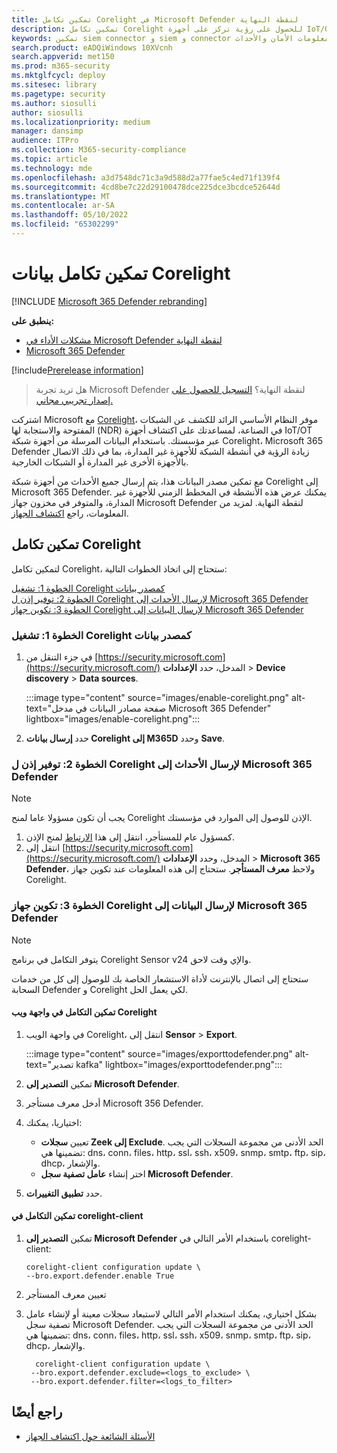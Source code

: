 ```yaml
---
title: تمكين تكامل Corelight في Microsoft Defender لنقطة النهاية
description: تمكين تكامل Corelight للحصول على رؤية تركز على أجهزة IoT/OT في مناطق من الشبكة حيث لا يتم نشر MDE
keywords: تمكين siem connector و siem و connector ومعلومات الأمان والأحداث
search.product: eADQiWindows 10XVcnh
search.appverid: met150
ms.prod: m365-security
ms.mktglfcycl: deploy
ms.sitesec: library
ms.pagetype: security
ms.author: siosulli
author: siosulli
ms.localizationpriority: medium
manager: dansimp
audience: ITPro
ms.collection: M365-security-compliance
ms.topic: article
ms.technology: mde
ms.openlocfilehash: a3d7548dc71c3a9d588d2a77fae5c4ed71f139f4
ms.sourcegitcommit: 4cd8be7c22d29100478dce225dce3bcdce52644d
ms.translationtype: MT
ms.contentlocale: ar-SA
ms.lasthandoff: 05/10/2022
ms.locfileid: "65302299"
---
```

# <a name="enable-corelight-data-integration"></a>تمكين تكامل بيانات Corelight

[!INCLUDE [Microsoft 365 Defender rebranding](../../includes/microsoft-defender.md)]

**ينطبق على:**

- [مشكلات الأداء في Microsoft Defender لنقطة النهاية](https://go.microsoft.com/fwlink/?linkid=2154037)
- [Microsoft 365 Defender](https://go.microsoft.com/fwlink/?linkid=2118804)

[!include[Prerelease information](../../includes/prerelease.md)]

> هل تريد تجربة Microsoft Defender لنقطة النهاية؟ [التسجيل للحصول على إصدار تجريبي مجاني.](https://signup.microsoft.com/create-account/signup?products=7f379fee-c4f9-4278-b0a1-e4c8c2fcdf7e&ru=https://aka.ms/MDEp2OpenTrial?ocid=docs-wdatp-enablesiem-abovefoldlink)

اشتركت Microsoft مع [Corelight](https://corelight.com/integrations/iot-security)، موفر النظام الأساسي الرائد للكشف عن الشبكات المفتوحة والاستجابة لها (NDR) في الصناعة، لمساعدتك على اكتشاف أجهزة IoT/OT عبر مؤسستك. باستخدام البيانات المرسلة من أجهزة شبكة Corelight، Microsoft 365 Defender زيادة الرؤية في أنشطة الشبكة للأجهزة غير المدارة، بما في ذلك الاتصال بالأجهزة الأخرى غير المدارة أو الشبكات الخارجية.

مع تمكين مصدر البيانات هذا، يتم إرسال جميع الأحداث من أجهزة شبكة Corelight إلى Microsoft 365 Defender. يمكنك عرض هذه الأنشطة في المخطط الزمني للأجهزة غير المدارة، والمتوفر في مخزون جهاز Microsoft Defender لنقطة النهاية. لمزيد من المعلومات، راجع [اكتشاف الجهاز](device-discovery.md).

## <a name="enabling-the-corelight-integration"></a>تمكين تكامل Corelight

لتمكين تكامل Corelight، ستحتاج إلى اتخاذ الخطوات التالية:

[الخطوة 1: تشغيل Corelight كمصدر بيانات](#step-1-turn-on-corelight-as-a-data-source)<br>
[الخطوة 2: توفير إذن ل Corelight لإرسال الأحداث إلى Microsoft 365 Defender](#step-2-provide-permission-for-corelight-to-send-events-to-microsoft-365-defender)<br>
[الخطوة 3: تكوين جهاز Corelight لإرسال البيانات إلى Microsoft 365 Defender](#step-3-configure-your-corelight-appliance-to-send-data-to-microsoft-365-defender)

### <a name="step-1-turn-on-corelight-as-a-data-source"></a>الخطوة 1: تشغيل Corelight كمصدر بيانات

1. في جزء التنقل من [https://security.microsoft.com](https://security.microsoft.com/) المدخل، حدد **الإعدادات** \> **Device discovery** \> **Data sources**.

   :::image type="content" source="images/enable-corelight.png" alt-text="صفحة مصادر البيانات في مدخل Microsoft 365 Defender" lightbox="images/enable-corelight.png":::

2. حدد **إرسال بيانات Corelight إلى M365D** وحدد **Save**.

### <a name="step-2-provide-permission-for-corelight-to-send-events-to-microsoft-365-defender"></a>الخطوة 2: توفير إذن ل Corelight لإرسال الأحداث إلى Microsoft 365 Defender

> [!NOTE]
> يجب أن تكون مسؤولا عاما لمنح Corelight الإذن للوصول إلى الموارد في مؤسستك.

1. كمسؤول عام للمستأجر، انتقل إلى هذا [الارتباط](<https://login.microsoftonline.com/common/oauth2/authorize?prompt=consent&client_id=d8be544e-9d1a-4825-a5cb-fb447457f692&response_type=code&sso_reload=true>) لمنح الإذن.
2. انتقل إلى [https://security.microsoft.com](https://security.microsoft.com/) المدخل، وحدد **الإعدادات** \> **Microsoft 365 Defender**، ولاحظ **معرف المستأجر**. ستحتاج إلى هذه المعلومات عند تكوين جهاز Corelight.

### <a name="step-3-configure-your-corelight-appliance-to-send-data-to-microsoft-365-defender"></a>الخطوة 3: تكوين جهاز Corelight لإرسال البيانات إلى Microsoft 365 Defender

> [!NOTE]
> يتوفر التكامل في برنامج Corelight Sensor v24 والإي وقت لاحق.
> 
> ستحتاج إلى اتصال بالإنترنت لأداة الاستشعار الخاصة بك للوصول إلى كل من خدمات السحابة Defender و Corelight لكي يعمل الحل.

#### <a name="enable-the-integration-in-the-corelight-web-interface"></a>تمكين التكامل في واجهة ويب Corelight

1. في واجهة الويب Corelight، انتقل إلى **Sensor** \> **Export**.

   :::image type="content" source="images/exporttodefender.png" alt-text="تصدير kafka" lightbox="images/exporttodefender.png":::

2. تمكين **التصدير إلى Microsoft Defender**.
3. أدخل معرف مستأجر Microsoft 356 Defender.
4. اختياريا، يمكنك:
    - تعيين **سجلات Zeek إلى Exclude**. الحد الأدنى من مجموعة السجلات التي يجب تضمينها هي: dns، conn، files، http، ssl، ssh، x509، snmp، smtp، ftp، sip، dhcp، والإشعار.
    - اختر إنشاء **عامل تصفية سجل Microsoft Defender**.
5. حدد **تطبيق التغييرات**.

#### <a name="enable-the-integration-in-the-corelight-client"></a>تمكين التكامل في corelight-client

1. تمكين **التصدير إلى Microsoft Defender** باستخدام الأمر التالي في corelight-client:

    ``` command
    corelight-client configuration update \
    --bro.export.defender.enable True
    ```

2. تعيين معرف المستأجر

3. بشكل اختياري، يمكنك استخدام الأمر التالي لاستبعاد سجلات معينة أو لإنشاء عامل تصفية سجل Microsoft Defender. الحد الأدنى من مجموعة السجلات التي يجب تضمينها هي: dns، conn، files، http، ssl، ssh، x509، snmp، smtp، ftp، sip، dhcp، والإشعار.

   ``` command
     corelight-client configuration update \
    --bro.export.defender.exclude=<logs_to_exclude> \
    --bro.export.defender.filter=<logs_to_filter>
   ```

## <a name="see-also"></a>راجع أيضًا

- [الأسئلة الشائعة حول اكتشاف الجهاز](device-discovery-faq.md)